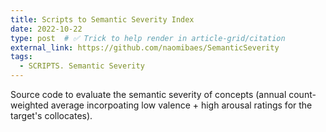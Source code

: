 ```yaml
---
title: Scripts to Semantic Severity Index
date: 2022-10-22
type: post  # ✅ Trick to help render in article-grid/citation
external_link: https://github.com/naomibaes/SemanticSeverity
tags:
  - SCRIPTS. Semantic Severity
---
```


Source code to evaluate the semantic severity of concepts (annual count-weighted average incorpoating low valence + high arousal ratings for the target's collocates).

<!--more-->
